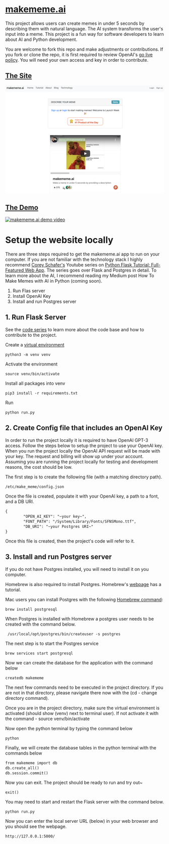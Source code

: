 # [makememe.ai](http://makememe.ai/)

This project allows users can create memes in under 5 seconds by describing them with natural language. The AI system transforms the user's input into a meme. This project is a fun way for software developers to learn about AI and Python development.

You are welcome to fork this repo and make adjustments or contributions. If you fork or clone the repo, it is first required to review OpenAI's [go live policy](https://beta.openai.com/docs/going-live). You will need your own access and key in order to contribute.

## [The Site](http://makememe.ai/)

<img src="media/makememe-homepage.png" width="600" alt="makememe.ai home page"></img>

## [The Demo](https://www.producthunt.com/posts/makememe-ai)

[![makememe.ai demo video](https://img.youtube.com/vi/wZ6KCDAcKws/0.jpg)](https://www.producthunt.com/posts/makememe-ai)

# Setup the website locally

There are three steps required to get the makememe.ai app to run on your computer. If you are not familiar with the technology stack I highly recommend [Corey Schafer's](https://www.youtube.com/channel/UCCezIgC97PvUuR4_gbFUs5g) Youtube series on [Python Flask Tutorial: Full-Featured Web App](https://www.youtube.com/watch?v=MwZwr5Tvyxo). The series goes over Flask and Postgres in detail. To learn more about the AI, I recommend reading my Medium post How To Make Memes with AI in Python (coming soon).

1. Run Flas server
2. Install OpenAI Key
3. Install and run Postgres server

## 1. Run Flask Server

See the [code series](https://joshbickett.medium.com/making-memes-with-ai-db3332fc00ac) to learn more about the code base and how to contribute to the project.

Create a [virtual environment](https://docs.python.org/3/library/venv.html)

```
python3 -m venv venv
```

Activate the environment

```
source venv/bin/activate
```

Install all packages into venv

```
pip3 install -r requirements.txt
```

Run

```
python run.py
```

## 2. Create Config file that includes an OpenAI Key

In order to run the project locally it is required to have OpenAI GPT-3 access. Follow the steps below to setup the project to use your OpenAI key. When you run the project locally the OpenAI API request will be made with your key. The request and billing will show up under your account. Assuming you are running the project locally for testing and development reasons, the cost should be low.

The first step is to create the following file (with a matching directory path).

```
/etc/make_meme/config.json
```

Once the file is created, populate it with your OpenAI key, a path to a font, and a DB URI.

```
{
        "OPEN_AI_KEY": "~your key~",
        "FONT_PATH": "/System/Library/Fonts/SFNSMono.ttf",
        "DB_URI": "~your Postgres URI~"
}
```

Once this file is created, then the project's code will refer to it.

## 3. Install and run Postgres server

If you do not have Postgres installed, you will need to install it on you computer.

Homebrew is also required to install Postgres. Homebrew's [webpage](https://brew.sh/) has a tutorial.

Mac users you can install Postgres with the following [Homebrew command](https://formulae.brew.sh/formula/postgresql):

```
brew install postgresql
```

When Postgres is installed with Homebrew a postgres user needs to be created with the command below.

```
 /usr/local/opt/postgres/bin/createuser -s postgres
```

The next step is to start the Postgres service

```
brew services start postgresql
```

Now we can create the database for the application with the command below

```
createdb makememe
```

The next few commands need to be executed in the project directory. If you are not in that directory, please navigate there now with the (cd - change directory command).

Once you are in the project directory, make sure the virtual environment is activated (should show (venv) next to terminal user). If not activate it with the command - source venv/bin/activate

Now open the python terminal by typing the command below

```
python
```

Finally, we will create the database tables in the python terminal with the commands below

```
from makememe import db
db.create_all()
db.session.commit()
```

Now you can exit. The project should be ready to run and try out~

```
exit()
```

You may need to start and restart the Flask server with the command below.

```
python run.py
```

Now you can enter the local server URL (below) in your web browser and you should see the webpage.

```
http://127.0.0.1:5000/
```
